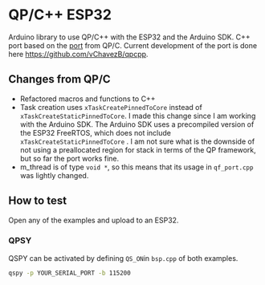 # QP/C++ ESP32

Arduino library to use QP/C++ with the ESP32 and the Arduino SDK. 
C++ port based on the [port](https://github.com/QuantumLeaps/qpc/tree/master/ports/esp-idf) from QP/C. Current development of the port is done here https://github.com/vChavezB/qpcpp.



## Changes from QP/C

 - Refactored macros and functions to C++
 - Task creation uses `xTaskCreatePinnedToCore` instead of `xTaskCreateStaticPinnedToCore`. 
     I made this change since I  am working with the Arduino SDK. The Arduino SDK uses a precompiled version of the ESP32 FreeRTOS, which does not include  `xTaskCreateStaticPinnedToCore` . I am not sure what is the downside of not using a preallocated region for stack in terms of the QP framework, but so far the port works fine.
- m_thread is of type `void *`, so this means that its usage in `qf_port.cpp` was lightly changed. 


## How to test

Open any of the examples and upload to an ESP32. 

### QPSY

QSPY can be activated by defining `QS_ON`in `bsp.cpp` of both examples.

```bash
qspy -p YOUR_SERIAL_PORT -b 115200
```

